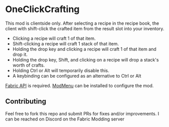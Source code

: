 # OneClickCrafting

This mod is clientside only.
After selecting a recipe in the recipe book, the client with shift-click the crafted item from the result slot into your inventory.

- Clicking a recipe will craft 1 of that item.  
- Shift-clicking a recipe will craft 1 stack of that item.
- Holding the drop key and clicking a recipe will craft 1 of that item and drop it.  
- Holding the drop key, Shift, and clicking on a recipe will drop a stack's worth of crafts.
- Holding Ctrl or Alt will temporarily disable this.
- A keybinding can be configured as an alternative to Ctrl or Alt

[Fabric API](https://modrinth.com/mod/fabric-api) is required. [ModMenu](https://modrinth.com/mod/modmenu) can be installed to configure the mod.

## Contributing
Feel free to fork this repo and submit PRs for fixes and/or improvements.
I can be reached on Discord on the Fabric Modding server 
